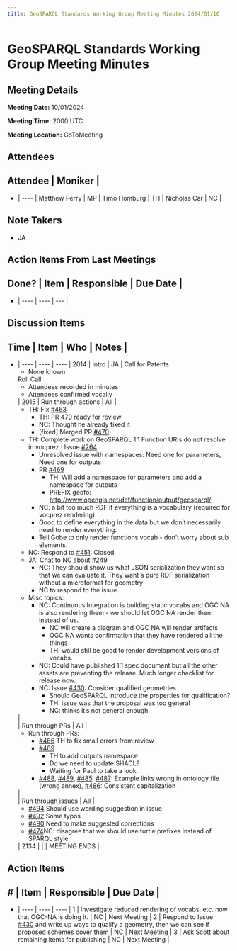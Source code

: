 ```yaml
---
title: GeoSPARQL Standards Working Group Meeting Minutes 2024/01/10
---
```

# GeoSPARQL Standards Working Group Meeting Minutes
## Meeting Details
**Meeting Date:** 10/01/2024

**Meeting Time:** 2000 UTC

**Meeting Location:** GoToMeeting  

## Attendees
Attendee | Moniker |
---
- | ---- |
Matthew Perry | MP |
Timo Homburg | TH |
Nicholas Car | NC |

## Note Takers
- JA

## Action Items From Last Meetings
Done? | Item | Responsible | Due Date |
---
- | ---- | ---- | --- |

## Discussion Items
Time | Item | Who | Notes |
---
- | ---- | ---- | ---- |
2014 | Intro | JA | Call for Patents<ul><li>None known</li></ul>Roll Call<ul><li>Attendees recorded in minutes</li><li>Attendees confirmed vocally</li></ul> |
2015 | Run through actions | All | <ul><li>TH: Fix [#463](https://github.com/opengeospatial/ogc-geosparql/issues/463)<ul><li>TH: PR 470 ready for review</li><li>NC: Thought he already fixed it</li><li>[fixed] Merged PR [#470](https://github.com/opengeospatial/ogc-geosparql/issues/470)</li></ul></li><li>TH: Complete work on  GeoSPARQL 1.1 Function URIs do not resolve in vocprez · Issue [#264](https://github.com/opengeospatial/NamingAuthority/issues/264)<ul><li>Unresolved issue with namespaces: Need one for parameters, Need one for outputs</li><li>PR [#469](https://github.com/opengeospatial/ogc-geosparql/pull/469)<ul><li>TH: Will add a namespace for parameters and add a namespace for outputs</li><li>PREFIX geofo: <http://www.opengis.net/def/function/output/geosparql/></li></ul></li><li>NC: a bit too much RDF if everything is a vocabulary (required for vocprez rendering).</li><li>Good to define everything in the data but we don’t necessarily need to render everything.</li><li>Tell Gobe to only render functions vocab - don’t worry about sub elements.</li></ul></li><li>NC: Respond to [#451](https://github.com/opengeospatial/ogc-geosparql/issues/451): Closed</li><li>JA: Chat to NC about [#249](https://github.com/opengeospatial/ogc-geosparql/issues/249)<ul><li>NC: They should show us what JSON serialization they want so that we can evaluate it. They want a pure RDF serialization without a microformat for geometry</li><li>NC to respond to the issue.</li></ul><li>Misc topics:<ul><li>NC: Continuous Integration is building static vocabs and OGC NA is also rendering them - we should let OGC NA render them instead of us.<ul><li>NC will create a diagram and OGC NA will render artifacts</li><li>OGC NA wants confirmation that they have rendered all the things</li><li>TH: would still be good to render development versions of vocabs.</li></ul></li><li>NC: Could have published 1.1 spec document but all the other assets are preventing the release. Much longer checklist for release now.</li><li>NC: Issue [#430](https://github.com/opengeospatial/ogc-geosparql/issues/430): Consider qualified geometries<ul><li>Should GeoSPARQL introduce the properties for qualification?</li><li>TH: issue was that the proposal was too general</li><li>NC: thinks it’s not general enough</li></ul></li></ul></li></ul> |
<br/> | Run through PRs | All | <ul><li>Run through PRs:<ul><li>[#466](https://github.com/opengeospatial/ogc-geosparql/pull/466) TH to fix small errors from review</li><li>[#469](https://github.com/opengeospatial/ogc-geosparql/pull/469)<ul><li>TH to add outputs namespace</li><li>Do we need to update SHACL?</li><li>Waiting for Paul to take a look</li></ul></li><li>[#488](https://github.com/opengeospatial/ogc-geosparql/pull/488), [#489](https://github.com/opengeospatial/ogc-geosparql/pull/489), [#485](https://github.com/opengeospatial/ogc-geosparql/pull/485), [#487](https://github.com/opengeospatial/ogc-geosparql/pull/487): Example links wrong in ontology file (wrong annex), [#486](https://github.com/opengeospatial/ogc-geosparql/pull/486): Consistent capitalization</li></ul></li></ul> |
<br/> | Run through issues | All | <ul><li>[#494](https://github.com/opengeospatial/ogc-geosparql/issues/494) Should use wording suggestion in issue</li><li>[#492](https://github.com/opengeospatial/ogc-geosparql/issues/492) Some typos</li><li>[#490](https://github.com/opengeospatial/ogc-geosparql/issues/490) Need to make suggested corrections</li><li>[#474](https://github.com/opengeospatial/ogc-geosparql/issues/474)NC: disagree that we should use turtle prefixes instead of SPARQL style.</li></ul>   |
2134 | | | MEETING ENDS |

## Action Items
\# | Item | Responsible | Due Date |
---
- | ---- | ---- | ---- |
<span name="action_1">1</span> | Investigate reduced rendering of vocabs, etc. now that OGC-NA is doing it. | NC | Next Meeting |
<span name="action_2">2</span> |  Respond to Issue [#430](https://github.com/opengeospatial/ogc-geosparql/issues/430)  and write up ways to qualify a geometry, then we can see if proposed schemes cover them | NC | Next Meeting |
<span name="action_3">3</span> |  Ask Scott about remaining items for publishing | NC | Next Meeting |
